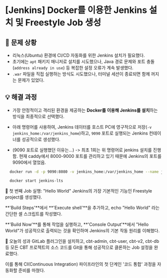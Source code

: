 # [Jenkins] Docker를 이용한 Jenkins 설치 및 Freestyle Job 생성

## 🤔 문제 상황
- 리눅스(Ubuntu) 환경에 CI/CD 자동화를 위한 Jenkins 설치가 필요했다.
- 초기에는 `apt` 패키지 매니저로 설치를 시도했으나, Java 경로 문제와 포트 충돌(`address already in use`) 등 복잡한 설정 오류가 계속 발생했다.
- `.war` 파일을 직접 실행하는 방식도 시도했으나, 터미널 세션이 종료되면 함께 꺼지는 문제가 있었다.

## 💡 해결 과정
- 가장 안정적이고 격리된 환경을 제공하는 **Docker를 이용해 Jenkins를 설치**하는 방식을 최종적으로 선택했다.
- 아래 명령어를 사용하여, Jenkins 데이터를 호스트 PC에 영구적으로 저장(`-v jenkins_home:/var/jenkins_home`)하고, `9090` 포트로 실행되는 Jenkins 컨테이너를 성공적으로 생성했다.

- (9090 포트로 실행했던 이유는...)
    -> 최초 1회는 위 명령어로 jenkins 설치를 진행함. 현재 caddy에서 8000-9000 포트를 관리하고 있기 때문에 Jenkins의 포트를 9090에서 열었음.

```bash
  docker run -d -p 9090:8080 -v jenkins_home:/var/jenkins_home --name jenkins-lts jenkins/jenkins:lts-jdk17

  docker start jenkins-lts
```

🚀 첫 번째 Job 실행: "Hello World"
Jenkins의 가장 기본적인 기능인 Freestyle project를 생성했다.

**'Build Steps'**에서 **'Execute shell'**을 추가하고, echo "Hello World" 라는 간단한 셸 스크립트를 작성했다.

**'Build Now'**를 통해 작업을 실행하고, **'Console Output'**에서 "Hello World"가 성공적으로 출력되는 것을 확인하며 Jenkins의 기본 작동 원리를 이해했다.

🌟 오늘의 성과
GitLab 플러그인을 설치하고, cbt-admin, cbt-user, cbt-v2, cbt-db 등 모든 CBT 프로젝트의 소스 코드를 Git을 통해 성공적으로 클론하는 Job 설정을 완료했다.

이를 통해 CI(Continuous Integration) 파이프라인의 첫 단계인 '코드 통합' 과정을 자동화할 준비를 마쳤다.